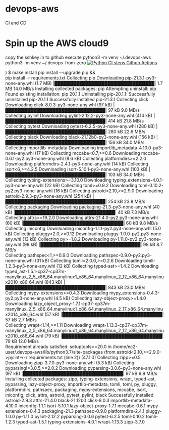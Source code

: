 # devops-aws
CI and CD
# Spin up the AWS cloud9 

copy the sshkey in to github
execute python3 -m venv ~/.devops-aws
python3 -m venv ~/.devops-from-zero
[![Python CI steps Github Actions](https://github.com/Prabhu4tx/devops-aws/actions/workflows/main.yml/badge.svg)](https://github.com/Prabhu4tx/devops-aws/actions/workflows/main.yml)

) $ make install
pip install --upgrade pip &&\
        pip install -r requirements.txt
Collecting pip
  Downloading pip-21.3.1-py3-none-any.whl (1.7 MB)
     |████████████████████████████████| 1.7 MB 14.0 MB/s 
Installing collected packages: pip
  Attempting uninstall: pip
    Found existing installation: pip 20.1.1
    Uninstalling pip-20.1.1:
      Successfully uninstalled pip-20.1.1
Successfully installed pip-21.3.1
Collecting click
  Downloading click-8.0.3-py3-none-any.whl (97 kB)
     |████████████████████████████████| 97 kB 9.0 MB/s             
Collecting pylint
  Downloading pylint-2.12.2-py3-none-any.whl (414 kB)
     |████████████████████████████████| 414 kB 21.8 MB/s            
Collecting pytest
  Downloading pytest-6.2.5-py3-none-any.whl (280 kB)
     |████████████████████████████████| 280 kB 22.6 MB/s            
Collecting black
  Downloading black-21.12b0-py3-none-any.whl (156 kB)
     |████████████████████████████████| 156 kB 34.0 MB/s            
Collecting importlib-metadata
  Downloading importlib_metadata-4.10.0-py3-none-any.whl (17 kB)
Collecting mccabe<0.7,>=0.6
  Downloading mccabe-0.6.1-py2.py3-none-any.whl (8.6 kB)
Collecting platformdirs>=2.2.0
  Downloading platformdirs-2.4.1-py3-none-any.whl (14 kB)
Collecting isort<6,>=4.2.5
  Downloading isort-5.10.1-py3-none-any.whl (103 kB)
     |████████████████████████████████| 103 kB 34.0 MB/s            
Collecting typing-extensions>=3.10.0
  Downloading typing_extensions-4.0.1-py3-none-any.whl (22 kB)
Collecting toml>=0.9.2
  Downloading toml-0.10.2-py2.py3-none-any.whl (16 kB)
Collecting astroid<2.10,>=2.9.0
  Downloading astroid-2.9.3-py3-none-any.whl (254 kB)
     |████████████████████████████████| 254 kB 23.8 MB/s            
Collecting packaging
  Downloading packaging-21.3-py3-none-any.whl (40 kB)
     |████████████████████████████████| 40 kB 7.3 MB/s             
Collecting attrs>=19.2.0
  Downloading attrs-21.4.0-py2.py3-none-any.whl (60 kB)
     |████████████████████████████████| 60 kB 9.8 MB/s             
Collecting iniconfig
  Downloading iniconfig-1.1.1-py2.py3-none-any.whl (5.0 kB)
Collecting pluggy<2.0,>=0.12
  Downloading pluggy-1.0.0-py2.py3-none-any.whl (13 kB)
Collecting py>=1.8.2
  Downloading py-1.11.0-py2.py3-none-any.whl (98 kB)
     |████████████████████████████████| 98 kB 8.7 MB/s             
Collecting pathspec<1,>=0.9.0
  Downloading pathspec-0.9.0-py2.py3-none-any.whl (31 kB)
Collecting tomli<2.0.0,>=0.2.6
  Downloading tomli-1.2.3-py3-none-any.whl (12 kB)
Collecting typed-ast>=1.4.2
  Downloading typed_ast-1.5.1-cp37-cp37m-manylinux_2_5_x86_64.manylinux1_x86_64.manylinux_2_12_x86_64.manylinux2010_x86_64.whl (843 kB)
     |████████████████████████████████| 843 kB 23.0 MB/s            
Collecting mypy-extensions>=0.4.3
  Downloading mypy_extensions-0.4.3-py2.py3-none-any.whl (4.5 kB)
Collecting lazy-object-proxy>=1.4.0
  Downloading lazy_object_proxy-1.7.1-cp37-cp37m-manylinux_2_5_x86_64.manylinux1_x86_64.manylinux_2_17_x86_64.manylinux2014_x86_64.whl (57 kB)
     |████████████████████████████████| 57 kB 2.7 MB/s             
Collecting wrapt<1.14,>=1.11
  Downloading wrapt-1.13.3-cp37-cp37m-manylinux_2_5_x86_64.manylinux1_x86_64.manylinux_2_12_x86_64.manylinux2010_x86_64.whl (79 kB)
     |████████████████████████████████| 79 kB 12.0 MB/s            
Requirement already satisfied: setuptools>=20.0 in /home/ec2-user/.devops-aws/lib/python3.7/site-packages (from astroid<2.10,>=2.9.0->pylint->-r requirements.txt (line 2)) (47.1.0)
Collecting zipp>=0.5
  Downloading zipp-3.7.0-py3-none-any.whl (5.3 kB)
Collecting pyparsing!=3.0.5,>=2.0.2
  Downloading pyparsing-3.0.6-py3-none-any.whl (97 kB)
     |████████████████████████████████| 97 kB 9.9 MB/s             
Installing collected packages: zipp, typing-extensions, wrapt, typed-ast, pyparsing, lazy-object-proxy, importlib-metadata, tomli, toml, py, pluggy, platformdirs, pathspec, packaging, mypy-extensions, mccabe, isort, iniconfig, click, attrs, astroid, pytest, pylint, black
Successfully installed astroid-2.9.3 attrs-21.4.0 black-21.12b0 click-8.0.3 importlib-metadata-4.10.0 iniconfig-1.1.1 isort-5.10.1 lazy-object-proxy-1.7.1 mccabe-0.6.1 mypy-extensions-0.4.3 packaging-21.3 pathspec-0.9.0 platformdirs-2.4.1 pluggy-1.0.0 py-1.11.0 pylint-2.12.2 pyparsing-3.0.6 pytest-6.2.5 toml-0.10.2 tomli-1.2.3 typed-ast-1.5.1 typing-extensions-4.0.1 wrapt-1.13.3 zipp-3.7.0
